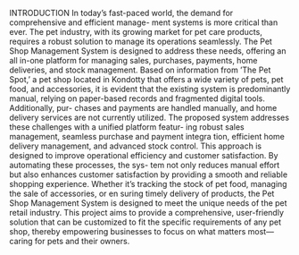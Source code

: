 INTRODUCTION
In today’s fast-paced world, the demand for comprehensive and efficient manage-
ment systems is more critical than ever. The pet industry, with its growing market for pet
care products, requires a robust solution to manage its operations seamlessly. The Pet Shop
Management System is designed to address these needs, offering an all in-one platform for
managing sales, purchases, payments, home deliveries, and stock management. Based on
information from ’The Pet Spot,’ a pet shop located in Kondotty that offers a wide variety
of pets, pet food, and accessories, it is evident that the existing system is predominantly
manual, relying on paper-based records and fragmented digital tools. Additionally, pur-
chases and payments are handled manually, and home delivery services are not currently
utilized. The proposed system addresses these challenges with a unified platform featur-
ing robust sales management, seamless purchase and payment integra tion, efficient home
delivery management, and advanced stock control. This approach is designed to improve
operational efficiency and customer satisfaction. By automating these processes, the sys-
tem not only reduces manual effort but also enhances customer satisfaction by providing
a smooth and reliable shopping experience. Whether it’s tracking the stock of pet food,
managing the sale of accessories, or en suring timely delivery of products, the Pet Shop
Management System is designed to meet the unique needs of the pet retail industry. This
project aims to provide a comprehensive, user-friendly solution that can be customized to
fit the specific requirements of any pet shop, thereby empowering businesses to focus on
what matters most—caring for pets and their owners.
